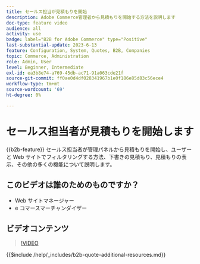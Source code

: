 ```yaml
---
title: セールス担当が見積もりを開始
description: Adobe Commerce管理者から見積もりを開始する方法を説明します
doc-type: feature video
audience: all
activity: use
badge: label="B2B for Adobe Commerce" type="Positive"
last-substantial-update: 2023-6-13
feature: Configuration, System, Quotes, B2B, Companies
topic: Commerce, Administration
role: Admin, User
level: Beginner, Intermediate
exl-id: ea3b8e74-a769-45db-ac71-91a063cde21f
source-git-commit: ff0ae0d4df028341967b1e0f186e85d83c56ece4
workflow-type: tm+mt
source-wordcount: '69'
ht-degree: 0%

---
```


# セールス担当者が見積もりを開始します

{{b2b-feature}}
セールス担当者が管理パネルから見積もりを開始し、ユーザーと Web サイトでフィルタリングする方法、下書きの見積もり、見積もりの表示、その他の多くの機能について説明します。

## このビデオは誰のためのものですか？

- Web サイトマネージャー
- e コマースマーチャンダイザー

## ビデオコンテンツ

>[!VIDEO](https://video.tv.adobe.com/v/3420390?learn=on)

{{$include /help/_includes/b2b-quote-additional-resources.md}}
